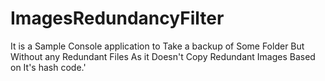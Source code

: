# ImagesRedundancyFilter

It is a Sample Console application to Take a backup of Some Folder But Without any Redundant Files As it Doesn't Copy Redundant Images Based on It's hash code.'